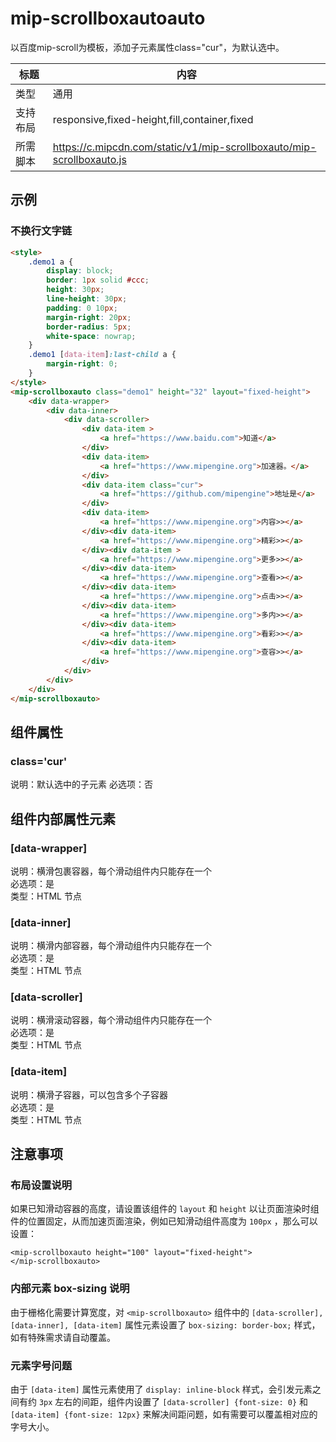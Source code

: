 # mip-scrollboxautoauto

以百度mip-scroll为模板，添加子元素属性class="cur"，为默认选中。

标题|内容
----|----
类型|通用
支持布局|responsive,fixed-height,fill,container,fixed
所需脚本|https://c.mipcdn.com/static/v1/mip-scrollboxauto/mip-scrollboxauto.js

## 示例

### 不换行文字链

```html
<style>
    .demo1 a {
        display: block;
        border: 1px solid #ccc;
        height: 30px;
        line-height: 30px;
        padding: 0 10px;
        margin-right: 20px;
        border-radius: 5px;
        white-space: nowrap;
    }
    .demo1 [data-item]:last-child a {
        margin-right: 0;
    }
</style>
<mip-scrollboxauto class="demo1" height="32" layout="fixed-height">
    <div data-wrapper>
        <div data-inner>
            <div data-scroller>
                <div data-item >
                    <a href="https://www.baidu.com">知道</a>
                </div>
                <div data-item>
                    <a href="https://www.mipengine.org">加速器。</a>
                </div>
                <div data-item class="cur">
                    <a href="https://github.com/mipengine">地址是</a>
                </div>
                <div data-item>
                    <a href="https://www.mipengine.org">内容>></a>
                </div><div data-item>
                    <a href="https://www.mipengine.org">精彩>></a>
                </div><div data-item >
                    <a href="https://www.mipengine.org">更多>></a>
                </div><div data-item>
                    <a href="https://www.mipengine.org">查看>></a>
                </div><div data-item>
                    <a href="https://www.mipengine.org">点击>></a>
                </div><div data-item>
                    <a href="https://www.mipengine.org">多内>></a>
                </div><div data-item>
                    <a href="https://www.mipengine.org">看彩>></a>
                </div><div data-item>
                    <a href="https://www.mipengine.org">查容>></a>
                </div>
            </div>
        </div>
    </div>
</mip-scrollboxauto>
```

## 组件属性

### class='cur'
说明：默认选中的子元素
必选项：否

## 组件内部属性元素

### [data-wrapper]
说明：横滑包裹容器，每个滑动组件内只能存在一个  
必选项：是  
类型：HTML 节点  

### [data-inner]
说明：横滑内部容器，每个滑动组件内只能存在一个  
必选项：是  
类型：HTML 节点  

### [data-scroller]
说明：横滑滚动容器，每个滑动组件内只能存在一个  
必选项：是  
类型：HTML 节点  

### [data-item]
说明：横滑子容器，可以包含多个子容器  
必选项：是  
类型：HTML 节点 

## 注意事项

### 布局设置说明

如果已知滑动容器的高度，请设置该组件的 `layout` 和 `height` 以让页面渲染时组件的位置固定，从而加速页面渲染，例如已知滑动组件高度为 `100px` ，那么可以设置：

```
<mip-scrollboxauto height="100" layout="fixed-height">
</mip-scrollboxauto>
```

### 内部元素 box-sizing 说明

由于栅格化需要计算宽度，对 `<mip-scrollboxauto>` 组件中的 `[data-scroller], [data-inner], [data-item]` 属性元素设置了 `box-sizing: border-box;` 样式，如有特殊需求请自动覆盖。

### 元素字号问题

由于 `[data-item]` 属性元素使用了 `display: inline-block` 样式，会引发元素之间有约 `3px` 左右的间距，组件内设置了 `[data-scroller] {font-size: 0}` 和 `[data-item] {font-size: 12px}` 来解决间距问题，如有需要可以覆盖相对应的字号大小。
